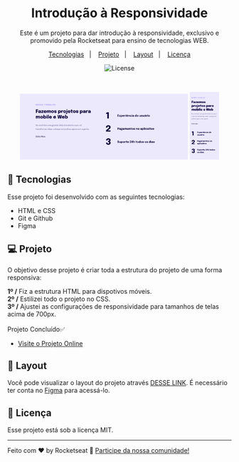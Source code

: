 
<h1 align="center">Introdução à Responsividade</h1>

<p align="center">
Este é um projeto para dar introdução à responsividade, exclusivo e promovido pela Rocketseat para ensino de tecnologias WEB. <br/>

<p align="center">
  <a href="#-tecnologias">Tecnologias</a>&nbsp;&nbsp;&nbsp;|&nbsp;&nbsp;&nbsp;
  <a href="#-projeto">Projeto</a>&nbsp;&nbsp;&nbsp;|&nbsp;&nbsp;&nbsp;
  <a href="#-layout">Layout</a>&nbsp;&nbsp;&nbsp;|&nbsp;&nbsp;&nbsp;
  <a href="#memo-licença">Licença</a>
</p>

<p align="center">
  <img alt="License" src="https://img.shields.io/static/v1?label=license&message=MIT&color=49AA26&labelColor=000000">
</p>

<br>

<p align="center">
  <img alt="projeto rocket.sect" src="Image/Desktop.png" width="75%">
  <img alt="projeto rocket.sect" src="Image/Mobile.png" width="13%">
</p>

## 🚀 Tecnologias

Esse projeto foi desenvolvido com as seguintes tecnologias:

- HTML e CSS
- Git e Github
- Figma

## 💻 Projeto

O objetivo desse projeto é criar toda a estrutura do projeto de uma forma responsiva:

<strong>1º /</strong> Fiz a estrutura HTML para dispotivos móveis. <br>
<strong>2º /</strong> Estilizei todo o projeto no CSS. <br>
<strong>3º /</strong> Ajustei as configurações de responsividade para tamanhos de telas acima de 700px.
<br>
<br>
Projeto Concluído✅

- [Visite o Projeto Online](http://SaymonRezendeX.github.io/aprendendo-responsividade)

## 🔖 Layout

Você pode visualizar o layout do projeto através [DESSE LINK](https://www.figma.com/file/zF9uXqA72fbbcN9g9fyHV9/Explorer-Stage-03-Projeto-02-(Copy)?node-id=203%3A412&mode=dev). É necessário ter conta no [Figma](https://figma.com) para acessá-lo.

## :memo: Licença

Esse projeto está sob a licença MIT.

---

Feito com ♥ by Rocketseat :wave: [Participe da nossa comunidade!](https://discord.gg/rocketseat)